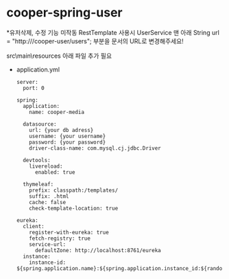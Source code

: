 # cooper-spring-user

\*유저삭제, 수정 기능 미작동
RestTemplate 사용시 UserService 맨 아래
String url = "http:///cooper-user/users"; 부분을 문서의 URL로 변경해주세요!

src\main\resources 아래 파일 추가 필요

- application.yml

  ```
  server:
    port: 0

  spring:
    application:
      name: cooper-media

    datasource:
      url: {your db adress}
      username: {your username}
      password: {your password}
      driver-class-name: com.mysql.cj.jdbc.Driver

    devtools:
      livereload:
        enabled: true

    thymeleaf:
      prefix: classpath:/templates/
      suffix: .html
      cache: false
      check-template-location: true

  eureka:
    client:
      register-with-eureka: true
      fetch-registry: true
      service-url:
        defaultZone: http://localhost:8761/eureka
    instance:
      instance-id: ${spring.application.name}:${spring.application.instance_id:${random.value}}
  ```
